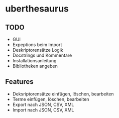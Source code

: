 uberthesaurus
=============
TODO
----
* GUI
* Expeptions beim Import
* Deskriptorensätze Logik
* Docstrings und Kommentare
* Installationsanleitung
* Bibliotheken angeben

Features
--------
* Deksriptorensätze einfügen, löschen, bearbeiten
* Terme einfügen, löschen, bearbeiten
* Export nach JSON, CSV, XML
* Import nach JSON, CSV, XML
